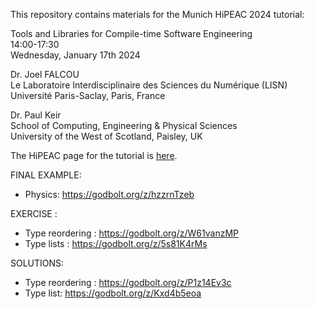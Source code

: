 This repository contains materials for the Munich HiPEAC 2024 tutorial:

Tools and Libraries for Compile-time Software Engineering  
14:00-17:30  
Wednesday, January 17th 2024

Dr. Joel FALCOU  
Le Laboratoire Interdisciplinaire des Sciences du Numérique (LISN)  
Université Paris-Saclay, Paris, France

Dr. Paul Keir  
School of Computing, Engineering & Physical Sciences  
University of the West of Scotland, Paisley, UK

The HiPEAC page for the tutorial is
[here](https://www.hipeac.net/2024/munich/#/program/sessions/8094).

FINAL EXAMPLE:
  * Physics: https://godbolt.org/z/hzzrnTzeb

EXERCISE :
  * Type reordering : https://godbolt.org/z/W61vanzMP
  * Type lists : https://godbolt.org/z/5s81K4rMs

SOLUTIONS:
  * Type reordering : https://godbolt.org/z/P1z14Ev3c
  * Type list: https://godbolt.org/z/Kxd4b5eoa
